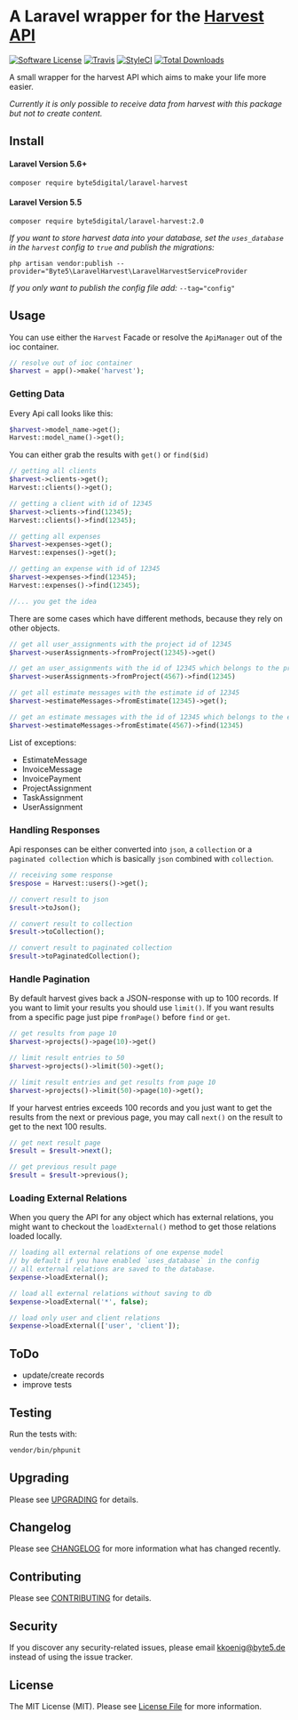 #  A Laravel wrapper for the [Harvest API](https://help.getharvest.com/api-v2/)

[![Software License](https://img.shields.io/badge/license-MIT-brightgreen.svg?style=flat-square)](LICENSE.md)
[![Travis](https://img.shields.io/travis/byte5digital/laravel-harvest.svg?style=flat-square)]()
[![StyleCI](https://styleci.io/repos/114007216/shield?branch=master)](https://styleci.io/repos/114007216)
[![Total Downloads](https://img.shields.io/packagist/dt/byte5digital/laravel-harvest.svg?style=flat-square)](https://packagist.org/packages/byte5digital/laravel-harvest)

A small wrapper for the harvest API which aims to make your life more easier.

*Currently it is only possible to receive data from harvest with this package but not to create content.*

## Install

#### Laravel Version 5.6+
`composer require byte5digital/laravel-harvest`

#### Laravel Version 5.5
`composer require byte5digital/laravel-harvest:2.0`

*If you want to store harvest data into your database, set the `uses_database` in the `harvest` config to `true` and publish the migrations:*

`php artisan vendor:publish --provider="Byte5\LaravelHarvest\LaravelHarvestServiceProvider`

*If you only want to publish the config file add:* `--tag="config"`

## Usage
You can use either the `Harvest` Facade or resolve the `ApiManager` out of the ioc container.
```php
// resolve out of ioc container
$harvest = app()->make('harvest');
```

### Getting Data
Every Api call looks like this:
```php
$harvest->model_name->get();
Harvest::model_name()->get();
```

You can either grab the results with `get()` or `find($id)`
```php
// getting all clients
$harvest->clients->get();
Harvest::clients()->get();

// getting a client with id of 12345
$harvest->clients->find(12345);
Harvest::clients()->find(12345);

// getting all expenses
$harvest->expenses->get();
Harvest::expenses()->get();

// getting an expense with id of 12345
$harvest->expenses->find(12345);
Harvest::expenses()->find(12345);

//... you get the idea
```

There are some cases which have different methods, because they rely on other objects.
```php
// get all user_assignments with the project id of 12345
$harvest->userAssignments->fromProject(12345)->get()

// get an user_assignments with the id of 12345 which belongs to the project id of 4567
$harvest->userAssignments->fromProject(4567)->find(12345)

// get all estimate messages with the estimate id of 12345
$harvest->estimateMessages->fromEstimate(12345)->get();

// get an estimate messages with the id of 12345 which belongs to the estimate id of 4567
$harvest->estimateMessages->fromEstimate(4567)->find(12345)
```
List of exceptions:
- EstimateMessage
- InvoiceMessage
- InvoicePayment
- ProjectAssignment
- TaskAssignment
- UserAssignment

### Handling Responses
Api responses can be either converted into `json`, a `collection` or a `paginated collection` which is basically `json`
combined with `collection`.
```php
// receiving some response
$respose = Harvest::users()->get();

// convert result to json
$result->toJson();

// convert result to collection
$result->toCollection();

// convert result to paginated collection
$result->toPaginatedCollection();
```

### Handle Pagination
By default harvest gives back a JSON-response with up to 100 records. If you want to limit your results you should use 
`limit()`. If you want results from a specific page just pipe `fromPage()` before `find` or `get`.

```php
// get results from page 10
$harvest->projects()->page(10)->get()

// limit result entries to 50
$harvest->projects()->limit(50)->get();

// limit result entries and get results from page 10
$harvest->projects()->limit(50)->page(10)->get();
```

If your harvest entries exceeds 100 records and you just want to get the results from the next or previous page,
you may call `next()` on the result to get to the next 100 results. 

```php
// get next result page
$result = $result->next();

// get previous result page
$result = $result->previous();
```

### Loading External Relations
When you query the API for any object which has external relations, you might want to checkout the `loadExternal()`
method to get those relations loaded locally.

```php
// loading all external relations of one expense model
// by default if you have enabled `uses_database` in the config
// all external relations are saved to the database.
$expense->loadExternal();

// load all external relations without saving to db
$expense->loadExternal('*', false);

// load only user and client relations
$expense->loadExternal(['user', 'client']);
```

## ToDo
- update/create records
- improve tests

## Testing
Run the tests with:

``` bash
vendor/bin/phpunit
```

## Upgrading
Please see [UPGRADING](UPGRADING.md) for details.

## Changelog

Please see [CHANGELOG](CHANGELOG.md) for more information what has changed recently.

## Contributing

Please see [CONTRIBUTING](CONTRIBUTING.md) for details.

## Security
If you discover any security-related issues, please email kkoenig@byte5.de instead of using the issue tracker.

## License
The MIT License (MIT). Please see [License File](/LICENSE.md) for more information.